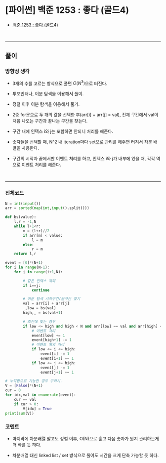 # **\[파이썬\] 백준 1253 : 좋다 (골드4)**

* [백준 1253 : 좋다 (골드4)](https://www.acmicpc.net/problem/1253)

</br>

---

## **풀이**

### **방향성 생각**

* 3개의 수를 고르는 방식으로 풀면 $O(N^3)$으로 터진다.

* 투포인터나, 이분 탐색을 이용해서 풀이.

* 정렬 이후 이분 탐색을 이용해서 풀기.

* 2중 for문으로 두 개의 값을 선택한 후(arr[i] + arr[j] = val), 전체 구간에서 val이 처음 나오는 구간과 끝나는 구간을 찾는다.

* 구간 내에 인덱스 i와 j는 포함하면 안되니 처리를 해준다.

* 숫자들을 선택할 때, N^2 내 iteration마다 set으로 관리를 해주면 터져서 차분 배열을 사용한다.

* 구간의 시작과 끝에서만 이벤트 처리를 하고, 인덱스 i와 j가 내부에 있을 때, 각각 역으로 이벤트 처리를 해준다.

</br>

---

### **전체코드**

```python
N = int(input())
arr = sorted(map(int,input().split()))

def bs(value):
    l,r = -1,N
    while l+1<r:
        m = (l+r)//2
        if arr[m] < value:
            l = m
        else:
            r = m
    return l,r

event = [0]*(N+1)
for i in range(N-1):
    for j in range(i+1,N):

        # 같은 인덱스 제외
        if i==j:
            continue

        # 이분 탐색 시작구간/끝구간 찾기
        val = arr[i] + arr[j]
        _,low = bs(val)
        high,_ = bs(val+1)

        # 조건에 맞는 경우
        if low <= high and high < N and arr[low] == val and arr[high] == val:
            # 이벤트 처리
            event[low] += 1
            event[high+1] -= 1
            # 이벤트 예외 처리
            if low <= i <= high:
                event[i] -= 1
                event[i+1] += 1
            if low <= j <= high:
                event[j] -= 1
                event[j+1] += 1

# 누적합으로 가능한 경우 구하기.
V = [False]*(N+1)
cur = 0
for idx,val in enumerate(event):
    cur += val
    if cur > 0:
        V[idx] = True
print(sum(V))
```

### **코멘트**

* 마지막에 차분배열 말고도 정렬 이후, O(N)으로 훑고 다음 숫자가 뭔지 관리하는게 더 빠를 듯 하다.
  
* 차분배열 대신 linked list / set 방식으로 풀어도 시간을 크게 단축 가능할 듯 하다.
